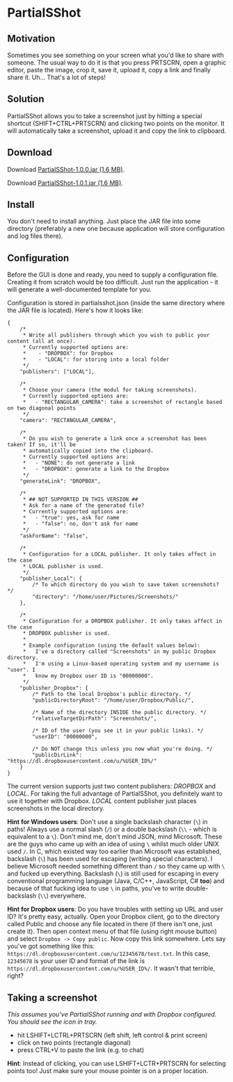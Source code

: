 # PartialSShot
## Motivation
Sometimes you see something on your screen what you'd like to share with someone. The usual way to do it is that
you press PRTSCRN, open a graphic editor, paste the image, crop it, save it, upload it, copy a link and finally share it.
Uh... That's a lot of steps!

## Solution
PartialSShot allows you to take a screenshot just by hitting a special shortcut (SHIFT+CTRL+PRTSCRN) and clicking two
points on the monitor. It will automatically take a screenshot, upload it and copy the link to clipboard.

## Download
Download [PartialSShot-1.0.0.jar (1.6 MB)](https://github.com/tzima/PartialSShot/blob/master/PartialSShot/dist/PartialSShot-1.0.0.jar?raw=true).

Download [PartialSShot-1.0.1.jar (1.6 MB)](https://github.com/tzima/PartialSShot/blob/master/PartialSShot/dist/PartialSShot-1.0.1.jar?raw=true).

## Install
You don't need to install anything. Just place the JAR file into some directory (preferably a new one because application
will store configuration and log files there).

## Configuration
Before the GUI is done and ready, you need to supply a configuration file. Creating it from scratch would be too
difficult. Just run the application - it will generate a well-documented template for you.

Configuration is stored in partialsshot.json (inside the same directory where the JAR file is located). Here's how
it looks like:
```
{
	/*
	 * Write all publishers through which you wish to public your content (all at once).
	 * Currently supported options are:
	 *    - "DROPBOX": for Dropbox
	 *    - "LOCAL": for storing into a local folder
	 */
	"publishers": ["LOCAL"],
	
	/*
	 * Choose your camera (the modul for taking screenshots).
	 * Currently supported options are:
	 *   - "RECTANGULAR_CAMERA": take a screenshot of rectangle based on two diagonal points
	 */
	"camera": "RECTANGULAR_CAMERA",
	
	/*
	 * Do you wish to generate a link once a screenshot has been taken? If so, it'll be
	 * automatically copied into the clipboard.
	 * Currently supported options are:
	 *   - "NONE": do not generate a link
	 *   - "DROPBOX": generate a link to the Dropbox
	 */
	"generateLink": "DROPBOX",
	
	/*
	 * ## NOT SUPPORTED IN THIS VERSION ## 
	 * Ask for a name of the generated file?
	 * Currently supported options are:
	 *   - "true": yes, ask for name
	 *   - "false": no, don't ask for name
	 */
	"askForName": "false",
	
	/*
	 * Configuration for a LOCAL publisher. It only takes affect in the case
	 * LOCAL publisher is used.
	 */
	"publisher_Local": {
		/* To which directory do you wish to save taken screenshots? */
		"directory": "/home/user/Pictures/Screenshots/"
	},
	
	/*
	 * Configuration for a DROPBOX publisher. It only takes affect in the case
	 * DROPBOX publisher is used.
	 *
	 * Example configuration (using the default values below):
	 *   I've a directory called "Screenshots" in my public Dropbox directory.
	 *   I'm using a Linux-based operating system and my username is "user". I
	 *   know my Dropbox user ID is "00000000".  
	 */
	"publisher_Dropbox": {
		/* Path to the local Dropbox's public directory. */
		"publicDirectoryRoot": "/home/user/Dropbox/Public/",
		
		/* Name of the directory INSIDE the public directory. */
		"relativeTargetDirPath": "Screenshots/",
		
		/* ID of the user (you see it in your public links). */
		"userID": "00000000",
		
		/* Do NOT change this unless you now what you're doing. */
		"publicDirLink": "https://dl.dropboxusercontent.com/u/%USER_ID%/"
	}
}
```
The current version supports just two content publishers: *DROPBOX* and *LOCAL*. For taking the full advantage of
PartialSShot, you definitely want to use it together with Dropbox. *LOCAL* content publisher just places screenshots
in the local directory.

**Hint for Windows users**: Don't use a single backslash character (`\`) in paths! Always use a normal slash (`/`) or a double backslash (`\\` - which is equivalent to a `\`). Don't mind me, don't mind JSON, mind Microsoft. These are the guys who came up with an idea of using `\` whilst much older UNIX used `/`. In C, which existed way too earlier than Microsoft was established, backslash (`\`) has been used for escaping (writing special characters). I believe Microsoft needed something different than `/` so they came up with `\` and fucked up everything. Backslash (`\`) is still used for escaping in every conventional programming language (Java, C/C++, JavaScript, C# **too**) and because of that fucking idea to use `\` in paths, you've to write double-backslash (`\\`) everywhere.

**Hint for Dropbox users**: Do you have troubles with setting up URL and user ID? It's pretty easy, actually. Open your Dropbox client, go to the directory called Public and choose any file located in there (if there isn't one, just create it). Then open context menu of that file (using right mouse button) and select `Dropbox -> Copy public`. Now copy this link somewhere. Lets say you've got something like this: `https://dl.dropboxusercontent.com/u/12345678/test.txt`. In this case, `12345678` is your user ID and format of the link is `https://dl.dropboxusercontent.com/u/%USER_ID%/`. It wasn't that terrible, right?




## Taking a screenshot
*This assumes you've PartialSShot running and with Dropbox configured. You should see the icon in tray.*

- hit LSHIFT+LCTRL+PRTSCRN (left shift, left control & print screen)
- click on two points (rectangle diagonal)
- press CTRL+V to paste the link (e.g. to chat)

**Hint**: Instead of clicking, you can use LSHIFT+LCTR+PRTSCRN for selecting points too! Just make sure your mouse
pointer is on a proper location.
